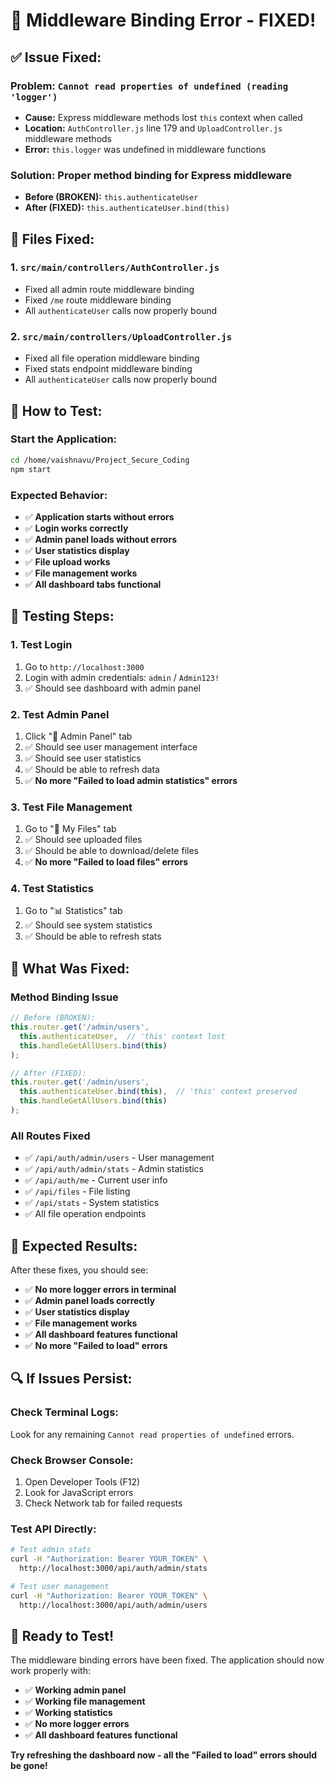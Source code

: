 # 🔧 Middleware Binding Error - FIXED!

## ✅ **Issue Fixed:**

### **Problem:** `Cannot read properties of undefined (reading 'logger')`
- **Cause:** Express middleware methods lost `this` context when called
- **Location:** `AuthController.js` line 179 and `UploadController.js` middleware methods
- **Error:** `this.logger` was undefined in middleware functions

### **Solution:** Proper method binding for Express middleware
- **Before (BROKEN):** `this.authenticateUser`
- **After (FIXED):** `this.authenticateUser.bind(this)`

## 🔧 **Files Fixed:**

### **1. `src/main/controllers/AuthController.js`**
- Fixed all admin route middleware binding
- Fixed `/me` route middleware binding
- All `authenticateUser` calls now properly bound

### **2. `src/main/controllers/UploadController.js`**
- Fixed all file operation middleware binding
- Fixed stats endpoint middleware binding
- All `authenticateUser` calls now properly bound

## 🚀 **How to Test:**

### **Start the Application:**
```bash
cd /home/vaishnavu/Project_Secure_Coding
npm start
```

### **Expected Behavior:**
- ✅ **Application starts without errors**
- ✅ **Login works correctly**
- ✅ **Admin panel loads without errors**
- ✅ **User statistics display**
- ✅ **File upload works**
- ✅ **File management works**
- ✅ **All dashboard tabs functional**

## 🧪 **Testing Steps:**

### **1. Test Login**
1. Go to `http://localhost:3000`
2. Login with admin credentials: `admin` / `Admin123!`
3. ✅ Should see dashboard with admin panel

### **2. Test Admin Panel**
1. Click "👑 Admin Panel" tab
2. ✅ Should see user management interface
3. ✅ Should see user statistics
4. ✅ Should be able to refresh data
5. ✅ **No more "Failed to load admin statistics" errors**

### **3. Test File Management**
1. Go to "📁 My Files" tab
2. ✅ Should see uploaded files
3. ✅ Should be able to download/delete files
4. ✅ **No more "Failed to load files" errors**

### **4. Test Statistics**
1. Go to "📊 Statistics" tab
2. ✅ Should see system statistics
3. ✅ Should be able to refresh stats

## 🎯 **What Was Fixed:**

### **Method Binding Issue**
```javascript
// Before (BROKEN):
this.router.get('/admin/users',
  this.authenticateUser,  // 'this' context lost
  this.handleGetAllUsers.bind(this)
);

// After (FIXED):
this.router.get('/admin/users',
  this.authenticateUser.bind(this),  // 'this' context preserved
  this.handleGetAllUsers.bind(this)
);
```

### **All Routes Fixed**
- ✅ `/api/auth/admin/users` - User management
- ✅ `/api/auth/admin/stats` - Admin statistics
- ✅ `/api/auth/me` - Current user info
- ✅ `/api/files` - File listing
- ✅ `/api/stats` - System statistics
- ✅ All file operation endpoints

## 🎉 **Expected Results:**

After these fixes, you should see:
- ✅ **No more logger errors in terminal**
- ✅ **Admin panel loads correctly**
- ✅ **User statistics display**
- ✅ **File management works**
- ✅ **All dashboard features functional**
- ✅ **No more "Failed to load" errors**

## 🔍 **If Issues Persist:**

### **Check Terminal Logs:**
Look for any remaining `Cannot read properties of undefined` errors.

### **Check Browser Console:**
1. Open Developer Tools (F12)
2. Look for JavaScript errors
3. Check Network tab for failed requests

### **Test API Directly:**
```bash
# Test admin stats
curl -H "Authorization: Bearer YOUR_TOKEN" \
  http://localhost:3000/api/auth/admin/stats

# Test user management
curl -H "Authorization: Bearer YOUR_TOKEN" \
  http://localhost:3000/api/auth/admin/users
```

## 🎉 **Ready to Test!**

The middleware binding errors have been fixed. The application should now work properly with:
- ✅ **Working admin panel**
- ✅ **Working file management**
- ✅ **Working statistics**
- ✅ **No more logger errors**
- ✅ **All dashboard features functional**

**Try refreshing the dashboard now - all the "Failed to load" errors should be gone!**
